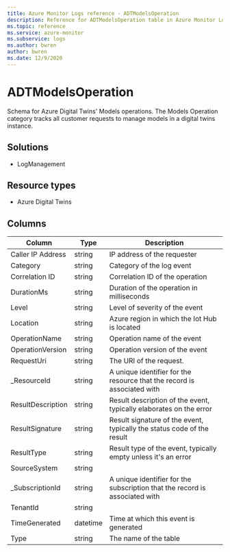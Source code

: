 ```yaml
---
title: Azure Monitor Logs reference - ADTModelsOperation
description: Reference for ADTModelsOperation table in Azure Monitor Logs.
ms.topic: reference
ms.service: azure-monitor
ms.subservice: logs
ms.author: bwren
author: bwren
ms.date: 12/9/2020
---
```


# ADTModelsOperation

 Schema for Azure Digital Twins' Models operations. The Models Operation category tracks all customer requests to manage models in a digital twins instance.

## Solutions

- LogManagement
## Resource types

- Azure Digital Twins




## Columns

|Column|Type|Description|
|---|---|---|
|Caller IP Address|string|IP address of the requester|
|Category|string|Category of the log event|
|Correlation ID|string|Correlation ID of the operation|
|DurationMs|string|Duration of the operation in milliseconds|
|Level|string|Level of severity of the event|
|Location|string|Azure region in which the Iot Hub is located|
|OperationName|string|Operation name of the event|
|OperationVersion|string|Operation version of the event|
|RequestUri|string|The URI of the request.|
|_ResourceId|string|A unique identifier for the resource that the record is associated with|
|ResultDescription|string|Result description of the event, typically elaborates on the error|
|ResultSignature|string|Result signature of the event, typically the status code of the result|
|ResultType|string|Result type of the event, typically empty unless it's an error|
|SourceSystem|string||
|_SubscriptionId|string|A unique identifier for the subscription that the record is associated with|
|TenantId|string||
|TimeGenerated|datetime|Time at which this event is generated|
|Type|string|The name of the table|
